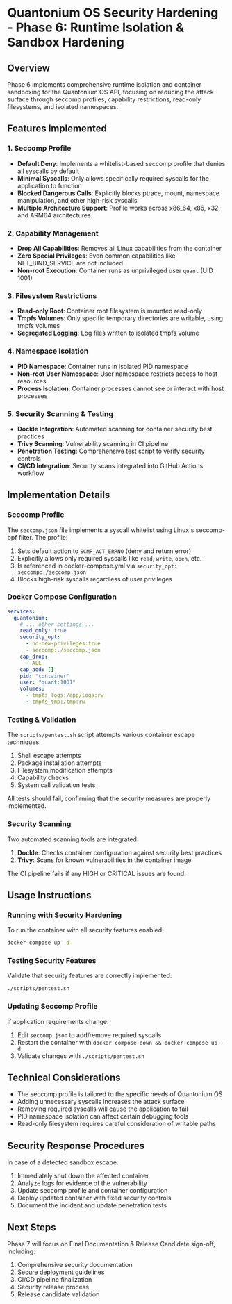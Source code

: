 # Quantonium OS Security Hardening - Phase 6: Runtime Isolation & Sandbox Hardening

## Overview

Phase 6 implements comprehensive runtime isolation and container sandboxing for the Quantonium OS API, focusing on reducing the attack surface through seccomp profiles, capability restrictions, read-only filesystems, and isolated namespaces.

## Features Implemented

### 1. Seccomp Profile

- **Default Deny**: Implements a whitelist-based seccomp profile that denies all syscalls by default
- **Minimal Syscalls**: Only allows specifically required syscalls for the application to function
- **Blocked Dangerous Calls**: Explicitly blocks ptrace, mount, namespace manipulation, and other high-risk syscalls
- **Multiple Architecture Support**: Profile works across x86_64, x86, x32, and ARM64 architectures

### 2. Capability Management

- **Drop All Capabilities**: Removes all Linux capabilities from the container
- **Zero Special Privileges**: Even common capabilities like NET_BIND_SERVICE are not included
- **Non-root Execution**: Container runs as unprivileged user `quant` (UID 1001)

### 3. Filesystem Restrictions

- **Read-only Root**: Container root filesystem is mounted read-only
- **Tmpfs Volumes**: Only specific temporary directories are writable, using tmpfs volumes
- **Segregated Logging**: Log files written to isolated tmpfs volume

### 4. Namespace Isolation

- **PID Namespace**: Container runs in isolated PID namespace
- **Non-root User Namespace**: User namespace restricts access to host resources
- **Process Isolation**: Container processes cannot see or interact with host processes

### 5. Security Scanning & Testing

- **Dockle Integration**: Automated scanning for container security best practices
- **Trivy Scanning**: Vulnerability scanning in CI pipeline
- **Penetration Testing**: Comprehensive test script to verify security controls
- **CI/CD Integration**: Security scans integrated into GitHub Actions workflow

## Implementation Details

### Seccomp Profile

The `seccomp.json` file implements a syscall whitelist using Linux's seccomp-bpf filter. The profile:

1. Sets default action to `SCMP_ACT_ERRNO` (deny and return error)
2. Explicitly allows only required syscalls like `read`, `write`, `open`, etc.
3. Is referenced in docker-compose.yml via `security_opt: seccomp:./seccomp.json`
4. Blocks high-risk syscalls regardless of user privileges

### Docker Compose Configuration

```yaml
services:
  quantonium:
    # ... other settings ...
    read_only: true
    security_opt:
      - no-new-privileges:true
      - seccomp:./seccomp.json
    cap_drop:
      - ALL
    cap_add: []
    pid: "container"
    user: "quant:1001"
    volumes:
      - tmpfs_logs:/app/logs:rw
      - tmpfs_tmp:/tmp:rw
```

### Testing & Validation

The `scripts/pentest.sh` script attempts various container escape techniques:

1. Shell escape attempts
2. Package installation attempts
3. Filesystem modification attempts
4. Capability checks
5. System call validation tests

All tests should fail, confirming that the security measures are properly implemented.

### Security Scanning

Two automated scanning tools are integrated:

1. **Dockle**: Checks container configuration against security best practices
2. **Trivy**: Scans for known vulnerabilities in the container image

The CI pipeline fails if any HIGH or CRITICAL issues are found.

## Usage Instructions

### Running with Security Hardening

To run the container with all security features enabled:

```bash
docker-compose up -d
```

### Testing Security Features

Validate that security features are correctly implemented:

```bash
./scripts/pentest.sh
```

### Updating Seccomp Profile

If application requirements change:

1. Edit `seccomp.json` to add/remove required syscalls
2. Restart the container with `docker-compose down && docker-compose up -d`
3. Validate changes with `./scripts/pentest.sh`

## Technical Considerations

- The seccomp profile is tailored to the specific needs of Quantonium OS
- Adding unnecessary syscalls increases the attack surface
- Removing required syscalls will cause the application to fail
- PID namespace isolation can affect certain debugging tools
- Read-only filesystem requires careful consideration of writable paths

## Security Response Procedures

In case of a detected sandbox escape:

1. Immediately shut down the affected container
2. Analyze logs for evidence of the vulnerability
3. Update seccomp profile and container configuration
4. Deploy updated container with fixed security controls
5. Document the incident and update penetration tests

## Next Steps

Phase 7 will focus on Final Documentation & Release Candidate sign-off, including:

1. Comprehensive security documentation
2. Secure deployment guidelines
3. CI/CD pipeline finalization
4. Security release process
5. Release candidate validation